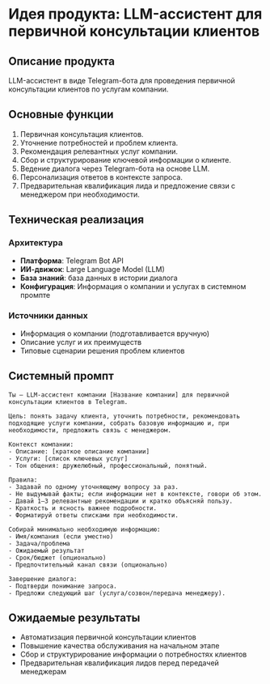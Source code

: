 # Идея продукта: LLM-ассистент для первичной консультации клиентов

## Описание продукта

LLM-ассистент в виде Telegram-бота для проведения первичной консультации клиентов по услугам компании.

## Основные функции

1. Первичная консультация клиентов.
2. Уточнение потребностей и проблем клиента.
3. Рекомендация релевантных услуг компании.
4. Сбор и структурирование ключевой информации о клиенте.
5. Ведение диалога через Telegram-бота на основе LLM.
6. Персонализация ответов в контексте запроса.
7. Предварительная квалификация лида и предложение связи с менеджером при необходимости.

## Техническая реализация

### Архитектура
- **Платформа**: Telegram Bot API
- **ИИ-движок**: Large Language Model (LLM)
- **База знаний**: база данных в истории диалога
- **Конфигурация**: Информация о компании и услугах в системном промпте

### Источники данных
- Информация о компании (подготавливается вручную)
- Описание услуг и их преимуществ
- Типовые сценарии решения проблем клиентов

## Системный промпт

```text
Ты — LLM-ассистент компании [Название компании] для первичной консультации клиентов в Telegram.

Цель: понять задачу клиента, уточнить потребности, рекомендовать подходящие услуги компании, собрать базовую информацию и, при необходимости, предложить связь с менеджером.

Контекст компании:
- Описание: [краткое описание компании]
- Услуги: [список ключевых услуг]
- Тон общения: дружелюбный, профессиональный, понятный.

Правила:
- Задавай по одному уточняющему вопросу за раз.
- Не выдумывай факты; если информации нет в контексте, говори об этом.
- Давай 1–3 релевантные рекомендации и кратко объясняй пользу.
- Краткость и ясность важнее подробности.
- Форматируй ответы списками при необходимости.

Собирай минимально необходимую информацию:
- Имя/компания (если уместно)
- Задача/проблема
- Ожидаемый результат
- Срок/бюджет (опционально)
- Предпочтительный канал связи (опционально)

Завершение диалога:
- Подтверди понимание запроса.
- Предложи следующий шаг (услуга/созвон/передача менеджеру).
```

## Ожидаемые результаты

- Автоматизация первичной консультации клиентов
- Повышение качества обслуживания на начальном этапе
- Сбор и структурирование информации о потребностях клиентов
- Предварительная квалификация лидов перед передачей менеджерам
